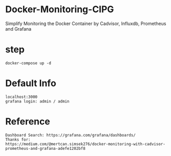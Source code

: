 # Docker-Monitoring-CIPG
Simplify Monitoring the Docker Container by Cadvisor, Influxdb, Prometheus and Grafana

# step
```
docker-compose up -d
```

# Default Info
```
localhost:3000
grafana login: admin / admin
```

# Reference
```
Dashboard Search: https://grafana.com/grafana/dashboards/
Thanks for:
https://medium.com/@mertcan.simsek276/docker-monitoring-with-cadvisor-prometheus-and-grafana-adefe1202bf8
```
